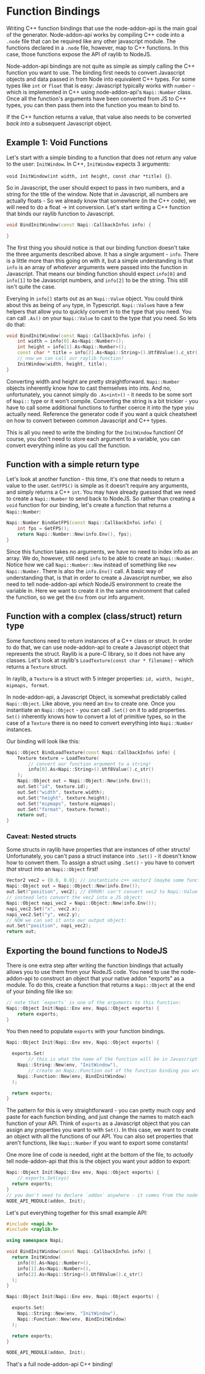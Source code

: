 # Function Bindings

Writing C++ function bindings that use the node-addon-api is the main goal of
the generator. Node-addon-api works by compiling C++ code into a `.node` file
that can be required like any other javascript module. The functions declared in
a `.node` file, however, map to C++ functions. In this case, those functions
expose the API of raylib to NodeJS.

Node-addon-api bindings are not quite as simple as simply calling the C++
function you want to use. The binding first needs to convert Javascript objects
and data passed in from Node into equivalent C++ types. For some types like
`int` or `float` that is easy: Javascript typically works with `number` - which
is implemented in C++ using node-addon-api's `Napi::Number` class. Once all the
function's arguments have been converted from JS to C++ types, you can then pass
them into the function you mean to bind to.

If the C++ function returns a value, that value also needs to be converted _back
into_ a subsequent Javascript object.

## Example 1: Void Functions

Let's start with a simple binding to a function that does not return any value
to the user: `InitWindow`. In C++, `InitWindow` expects 3 arguments:

`void InitWindow(int width, int height, const char *title) {}`.

So in Javascript, the user should expect to pass in two numbers, and a string
for the title of the window. Note that in Javascript, all numbers are actually
floats - So we already know that somewhere (in the C++ code), we will need to do
a float -> int conversion. Let's start writing a C++ function that binds our
raylib function to Javascript.

```cpp
void BindInitWindow(const Napi::CallbackInfo& info) {

}
```

The first thing you should notice is that our binding function doesn't take the
three arguments described above. It has a single argument - `info`. There is a
little more than this going on with it, but a simple understanding is that
`info` is an array of _whatever_ arguments were passed into the function in
Javascript. That means our binding function should expect `info[0]` and
`info[1]` to be Javascript numbers, and `info[2]` to be the string. This still
isn't quite the case.

Everying in `info[]` starts out as an `Napi::Value` object. You could think
about this as being of `any` type, in Typescript. `Napi::Value`s have a few
helpers that allow you to quickly convert in to the type that you need. You can
call `.As()` on your `Napi::Value` to cast to the type that you need. So lets do
that:

```cpp
void BindInitWindow(const Napi::CallbackInfo& info) {
	int width = info[0].As<Napi::Number>();
	int height = info[1].As<Napi::Number>();
	const char * title = info[2].As<Napi::String>().Utf8Value().c_str();
	// now we can call our raylib function!
	InitWindow(width, height, title);
}
```

Converting width and height are pretty straightforward. `Napi::Number` objects
inherently know how to cast themselves into ints. And no, unfortunately, you
cannot simply do `.As<int>()` - it needs to be some sort of `Napi::` type or it
won't compile. Converting the string is a bit trickier - you have to call some
additional functions to further coerce it into the type you actually need.
Reference the generator code if you want a quick cheatsheet on how to convert
between common Javascript and C++ types.

This is all you need to write the binding for the `InitWindow` function! Of
course, you don't need to store each argument to a variable, you can convert
everything inline as you call the function.

## Function with a simple return type

Let's look at another function - this time, it's one that needs to return a
value to the user. `GetFPS()` is simple as it doesn't require any arguments, and
simply returns a C++ `int`. You may have already guessed that we need to create
a `Napi::Number` to send back to NodeJS. So rather than creating a `void`
function for our binding, let's create a function that returns a `Napi::Number`:

```cpp
Napi::Number BindGetFPS(const Napi::CallbackInfo& info) {
	int fps = GetFPS();
	return Napi::Number::New(info.Env(), fps);
}
```

Since this function takes no arguments, we have no need to index info as an
array. We do, however, still need `info` to be able to create an `Napi::Number`.
Notice how we call `Napi::Number::New` instead of something like
`new Napi::Number`. There is also the `info.Env()` call. A basic way of
understanding that, is that in order to create a Javascript number, we also need
to tell node-addon-api _which_ NodeJS environment to create the variable in.
Here we want to create it in the same environment that called the function, so
we get the `Env` from our info argument.

## Function with a complex (class/struct) return type

Some functions need to return instances of a C++ class or struct. In order to do
that, we can use node-addon-api to create a Javascript object that represents
the struct. Raylib is a pure-C library, so it does not have any classes. Let's
look at raylib's `LoadTexture(const char * filename)` - which returns a
`Texture` struct.

In raylib, a `Texture` is a struct with 5 integer properties:
`id, width, height, mipmaps, format`.

In node-addon-api, a Javascript Object, is somewhat predictably called
`Napi::Object`. Like above, you need an `Env` to create one. Once you
instantiate an `Napi::Object` - you can call `.Set()` on it to add properties.
`Set()` inherently knows how to convert a lot of primitive types, so in the case
of a `Texture` there is no need to convert everything into `Napi::Number`
instances.

Our binding will look like this:

```cpp
Napi::Object BindLoadTexture(const Napi::CallbackInfo& info) {
	Texture texture = LoadTexture(
		// convert our function argument to a string!
		info[0].As<Napi::String>().Utf8Value().c_str()
	);
	Napi::Object out = Napi::Object::New(info.Env());
	out.Set("id", texture.id);
	out.Set("width", texture.width);
	out.Set("height", texture.height);
	out.Set("mipmaps", texture.mipmaps);
	out.Set("format", texture.format);
	return out;
}
```

### Caveat: Nested structs

Some structs in raylib have properties that are instances of other structs!
Unfortunately, you can't pass a struct instance into `.Set()` - it doesn't know
how to convert them. To assign a struct using `.Set()` - you have to convert
_that_ struct into an `Napi::Object` first!

```cpp
Vector2 vec2 = {0.0, 0.0}; // instantiate c++ vector2 (maybe some function returns this)
Napi::Object out = Napi::Object::New(info.Env());
out.Set("position", vec2); // ERROR! can't convert vec2 to Napi::Value
// instead lets convert the vec2 into a JS object:
Napi::Object napi_vec2 = Napi::Object::New(info.Env());
napi_vec2.Set("x", vec2.x);
napi_vec2.Set("y", vec2.y);
// NOW we can set it onto our output object:
out.Set("position", napi_vec2);
return out;
```

## Exporting the bound functions to NodeJS

There is one extra step after writing the function bindings that actually allows
you to use them from your NodeJS code. You need to use the node-addon-api to
construct an object that your native addon "exports" as a module. To do this,
create a function that returns a `Napi::Object` at the end of your binding file
like so:

```cpp
// note that `exports` is one of the arguments to this function:
Napi::Object Init(Napi::Env env, Napi::Object exports) {
	return exports;
}
```

You then need to populate `exports` with your function bindings.

```cpp
Napi::Object Init(Napi::Env env, Napi::Object exports) {

  exports.Set(
		// this is what the name of the function will be in Javascript
    Napi::String::New(env, "InitWindow"),
		// create an Napi::Function out of the function binding you wrote somewhere
    Napi::Function::New(env, BindInitWindow)
  );

  return exports;
}
```

The pattern for this is very straightforward - you can pretty much copy and
paste for each function binding, and just change the names to match each
function of your API. Think of `exports` as a Javascript object that you can
assign any properties you want to with `Set()`. In this case, we want to create
an object with all the functions of our API. You can also set properties that
aren't functions, like `Napi::Number` if you want to export some constants!

One more line of code is needed, right at the bottom of the file, to _actually_
tell node-addon-api that this is the object you want your addon to export:

```cpp
Napi::Object Init(Napi::Env env, Napi::Object exports) {
	// exports.Set(xyz)
  return exports;
}
// you don't need to declare `addon` anywhere - it comes from the node-addon-api namespace
NODE_API_MODULE(addon, Init);
```

Let's put everything together for this small example API:

```cpp
#include <napi.h>
#include <raylib.h>

using namespace Napi;

void BindInitWindow(const Napi::CallbackInfo& info) {
  return InitWindow(
    info[0].As<Napi::Number>(),
    info[1].As<Napi::Number>(),
    info[2].As<Napi::String>().Utf8Value().c_str()
  );
}

Napi::Object Init(Napi::Env env, Napi::Object exports) {

  exports.Set(
    Napi::String::New(env, "InitWindow"),
    Napi::Function::New(env, BindInitWindow)
  );

  return exports;
}

NODE_API_MODULE(addon, Init);
```

That's a full node-addon-api C++ binding!
